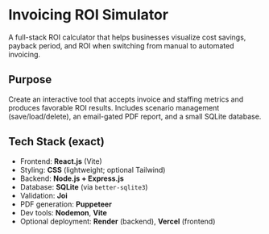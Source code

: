 # Invoicing ROI Simulator

A full-stack ROI calculator that helps businesses visualize cost savings, payback period, and ROI when switching from manual to automated invoicing.

## Purpose
Create an interactive tool that accepts invoice and staffing metrics and produces favorable ROI results. Includes scenario management (save/load/delete), an email-gated PDF report, and a small SQLite database.

## Tech Stack (exact)
- Frontend: **React.js** (Vite)
- Styling: **CSS** (lightweight; optional Tailwind)
- Backend: **Node.js + Express.js**
- Database: **SQLite** (via `better-sqlite3`)
- Validation: **Joi**
- PDF generation: **Puppeteer**
- Dev tools: **Nodemon**, **Vite**
- Optional deployment: **Render** (backend), **Vercel** (frontend)
